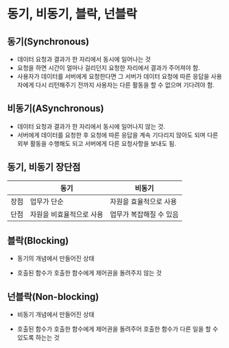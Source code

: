 # 동기, 비동기, 블락, 넌블락

## 동기(Synchronous)

- 데이터 요청과 결과가 한 자리에서 동시에 일어나는 것
- 요청을 하면 시간이 얼마나 걸리던지 요청한 자리에서 결과가 주어져야 함.
- 사용자가 데이터를 서버에게 요청한다면 그 서버가 데이터 요청에 따른 응답을 사용자에게 다시 리턴해주기 전까지 사용자는 다른 활동을 할 수 없으며 기다려야 함.



## 비동기(ASynchronous)

- 데이터 요청과 결과가 한 자리에서 동시에 일어나지 않는 것.
- 서버에게 데이터를 요청한 후 요청에 따른 응답을 계속 기다리지 않아도 되며 다른 외부 활동을 수행해도 되고 서버에게 다른 요청사항을 보내도 됨.



## 동기, 비동기 장단점

|      | 동기                     | 비동기                  |
| ---- | ------------------------ | ----------------------- |
| 장점 | 업무가 단순              | 자원을 효율적으로 사용  |
| 단점 | 자원을 비효율적으로 사용 | 업무가 복잡해질 수 있음 |



## 블락(Blocking)

- 동기의 개념에서 만들어진 상태

- 호출된 함수가 호출한 함수에게 제어권을 돌려주지 않는 것



## 넌블락(Non-blocking)

- 비동기 개념에서 만들어진 상태

- 호출된 함수가 호출한 함수에게 제어권을 돌려주어 호출한 함수가 다른 일을 할 수 있도록 하는는 것

